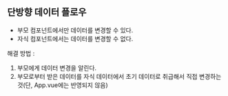 ## 단방향 데이터 플로우
- 부모 컴포넌트에서만 데이터를 변경할 수 있다.
- 자식 컴포넌트에서는 데이터를 변경할 수 없다.

해결 방법 :
1. 부모에게 데이터 변경을 알린다.
2. 부모로부터 받은 데이터를 자식 데이터에서 초기 데이터로 취급해서 직접 변경하는 것(단, App.vue에는 반영되지 않음)